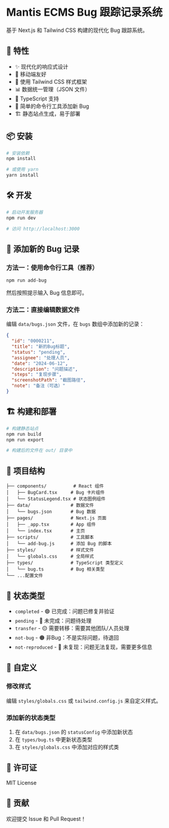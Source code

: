 # Mantis ECMS Bug 跟踪记录系统

基于 Next.js 和 Tailwind CSS 构建的现代化 Bug 跟踪系统。

## 🚀 特性

- ✨ 现代化的响应式设计
- 📱 移动端友好
- 🎨 使用 Tailwind CSS 样式框架
- 📊 数据统一管理（JSON 文件）
- 🔧 TypeScript 支持
- 📝 简单的命令行工具添加新 Bug
- 🏗️ 静态站点生成，易于部署

## 📦 安装

```bash
# 安装依赖
npm install

# 或使用 yarn
yarn install
```

## 🛠️ 开发

```bash
# 启动开发服务器
npm run dev

# 访问 http://localhost:3000
```

## 📝 添加新的 Bug 记录

### 方法一：使用命令行工具（推荐）

```bash
npm run add-bug
```

然后按照提示输入 Bug 信息即可。

### 方法二：直接编辑数据文件

编辑 `data/bugs.json` 文件，在 `bugs` 数组中添加新的记录：

```json
{
  "id": "0000211",
  "title": "新的Bug标题",
  "status": "pending",
  "assignee": "处理人员",
  "date": "2024-06-12",
  "description": "问题描述",
  "steps": "复现步骤",
  "screenshotPath": "截图路径",
  "note": "备注（可选）"
}
```

## 🏗️ 构建和部署

```bash
# 构建静态站点
npm run build
npm run export

# 构建后的文件在 out/ 目录中
```

## 📁 项目结构

```
├── components/          # React 组件
│   ├── BugCard.tsx     # Bug 卡片组件
│   └── StatusLegend.tsx # 状态图例组件
├── data/               # 数据文件
│   └── bugs.json       # Bug 数据
├── pages/              # Next.js 页面
│   ├── _app.tsx        # App 组件
│   └── index.tsx       # 主页
├── scripts/            # 工具脚本
│   └── add-bug.js      # 添加 Bug 的脚本
├── styles/             # 样式文件
│   └── globals.css     # 全局样式
├── types/              # TypeScript 类型定义
│   └── bug.ts          # Bug 相关类型
└── ...配置文件
```

## 🎨 状态类型

- `completed` - 🟢 已完成：问题已修复并验证
- `pending` - 🔴 未完成：问题待处理
- `transfer` - 🟡 需要转移：需要其他团队/人员处理
- `not-bug` - 🟠 非Bug：不是实际问题，待退回
- `not-reproduced` - 🔵 未复现：问题无法复现，需要更多信息

## 🔧 自定义

### 修改样式

编辑 `styles/globals.css` 或 `tailwind.config.js` 来自定义样式。

### 添加新的状态类型

1. 在 `data/bugs.json` 的 `statusConfig` 中添加新状态
2. 在 `types/bug.ts` 中更新状态类型
3. 在 `styles/globals.css` 中添加对应的样式类

## 📄 许可证

MIT License

## 🤝 贡献

欢迎提交 Issue 和 Pull Request！ 